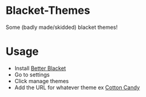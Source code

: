 # Blacket-Themes
Some (badly made/skidded) blacket themes!

# Usage
- Install [Better Blacket](bb.villainsrule.xyz)
- Go to settings
- Click manage themes
- Add the URL for whatever theme ex [Cotton Candy](https://raw.githubusercontent.com/DMrD1/Blacket-Themes/refs/heads/main/Cotton%20Candy.css?token=GHSAT0AAAAAACW7SOASHCQUNT5X6IRPETZ2ZXZUXRA)
